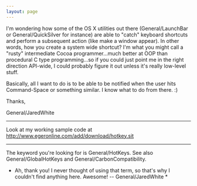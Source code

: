 ```yaml
---
layout: page
---
```


I'm wondering how some of the OS X utilities out there (General/LaunchBar or General/QuickSilver for instance) are able to "catch" keyboard shortcuts and perform a subsequent action (like make a window appear). In other words, how you create a system wide shortcut? I'm what you might call a "rusty" intermediate Cocoa programmer...much better at OOP than procedural C type programming...so if you could just point me in the right direction API-wide, I could probably figure it out unless it's really low-level stuff.

Basically, all I want to do is to be able to be notified when the user hits Command-Space or something similar. I know what to do from there. :)

Thanks,

General/JaredWhite

----

Look at my working sample code at http://www.egeronline.com/add/download/hotkey.sit

----

The keyword you're looking for is General/HotKeys. See also General/GlobalHotKeys and General/CarbonCompatibility.

* Ah, thank you! I never thought of using that term, so that's why I couldn't find anything here. Awesome! -- General/JaredWhite *